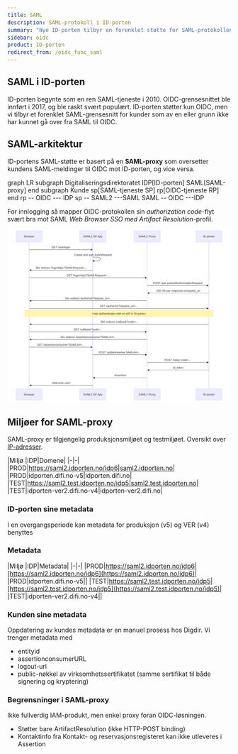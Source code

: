 ```yaml
---
title: SAML
description: SAML-protokoll i ID-porten
summary: "Nye ID-porten tilbyr en forenklet støtte for SAML-protokollen"
sidebar: oidc
product: ID-porten
redirect_from: /oidc_func_saml
---
```


## SAML i ID-porten

ID-porten begynte som en ren SAML-tjeneste i 2010. OIDC-grensesnittet ble innført i 2017, og ble raskt svært populært. ID-porten støtter kun OIDC, men vi tilbyr et forenklet SAML-grensesnitt for kunder som av en eller grunn ikke har kunnet gå over fra SAML til OIDC.




## SAML-arkitektur

ID-portens SAML-støtte er basert på en **SAML-proxy** som oversetter kundens SAML-meldinger til OIDC mot ID-porten, og vice versa.

<div class="mermaid">
graph LR
  subgraph Digitaliseringsdirektoratet
    IDP[ID-porten]
    SAML[SAML-proxy]
  end
  subgraph Kunde
     sp[SAML-tjeneste SP]
     rp[OIDC-tjeneste RP]
  end
  rp --  OIDC  --- IDP
  sp --  SAML2 ---SAML
  SAML -- OIDC ---IDP
</div>

For innlogging så mapper OIDC-protokollen sin *authorization code*-flyt svært bra mot SAML *Web Browser SSO med Artifact Resolution*-profil.

![Flyt SAML2-proxy](/images/idporten/saml/proxy-flow.svg)


## Miljøer for SAML-proxy

SAML-proxy er tilgjengelig produksjonsmiljøet og testmiljøet.  Oversikt over [IP-adresser]({{site.baseurl}}/docs/general/IP).

|Miljø |IDP|Domene| 
|-|-|
|PROD|https://saml2.idporten.no/idp6|saml2.idporten.no|
|PROD|idporten.difi.no-v5|idporten.difi.no|
|TEST|https://saml2.test.idporten.no/idp5|saml2.test.idporten.no|
|TEST|idporten-ver2.difi.no-v4|idporten-ver2.difi.no|

### ID-porten sine metadata

I en overgangsperiode kan metadata for produksjon (v5) og VER (v4) benyttes

### Metadata

|Miljø |IDP|Metadata| 
|-|-|
|PROD|https://saml2.idporten.no/idp6|[https://saml2.idporten.no/idp6](https://saml2.idporten.no/idp6)|
|PROD|idporten.difi.no-v5||
|TEST|https://saml2.test.idporten.no/idp5|[https://saml2.test.idporten.no/idp5](https://saml2.test.idporten.no/idp5)|
|TEST|idporten-ver2.difi.no-v4||

### Kunden sine metadata

Oppdatering av kundes metadata er en manuel prosess hos Digdir. Vi trenger metadata med

- entityid
- assertionconsumerURL
- logout-url
- public-nøkkel av virksomhetssertifikatet (samme sertifikat til både signering og kryptering)

### Begrensninger i SAML-proxy

Ikke fullverdig IAM-produkt, men enkel proxy foran OIDC-løsningen.

- Støtter bare ArtifactResolution (ikke HTTP-POST binding)​
- Kontaktinfo fra Kontakt- og reservasjonsregisteret kan ikke utleveres i Assertion
